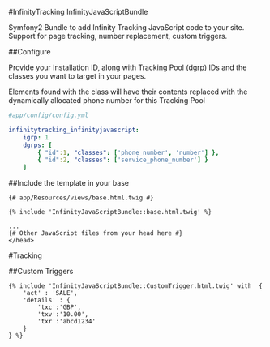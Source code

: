 #InfinityTracking InfinityJavaScriptBundle

Symfony2 Bundle to add Infinity Tracking JavaScript code to your site.
Support for page tracking, number replacement, custom triggers.

##Configure

Provide your Installation ID, along with Tracking Pool (dgrp) IDs and the 
classes you want to target in your pages.  

Elements found with the class will have their contents replaced with the
dynamically allocated phone number for this Tracking Pool


```yaml
#app/config/config.yml

infinitytracking_infinityjavascript:
    igrp: 1
    dgrps: [
        { "id":1, "classes": ['phone_number', 'number'] },
        { "id":2, "classes": ['service_phone_number'] }
    ]
```

##Include the template in your base

```smarty
{# app/Resources/views/base.html.twig #}

{% include 'InfinityJavaScriptBundle::base.html.twig' %}

...
{# Other JavaScript files from your head here #}
</head>
```

#Tracking

##Custom Triggers

```smarty
{% include 'InfinityJavaScriptBundle::CustomTrigger.html.twig' with  {
    'act' : 'SALE',
    'details' : {
        'txc':'GBP',
        'txv':'10.00',
        'txr':'abcd1234'
    }
} %}
```
